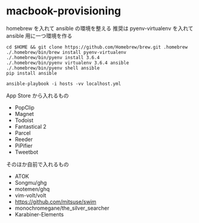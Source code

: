 # macbook-provisioning
homebrew を入れて ansible の環境を整える
推奨は pyenv-virtualenv を入れて ansible 用に一つ環境を作る
```
cd $HOME && git clone https://github.com/Homebrew/brew.git .homebrew
./.homebrew/bin/brew install pyenv-virtualenv
./.homebrew/bin/pyenv install 3.6.4
./.homebrew/bin/pyenv virtualenv 3.6.4 ansible
./.homebrew/bin/pyenv shell ansible
pip install ansible
```

```
ansible-playbook -i hosts -vv localhost.yml
```

App Store から入れるもの
- PopClip
- Magnet
- Todoist
- Fantastical 2
- Parcel
- Reeder
- PiPifier
- Tweetbot

そのほか自前で入れるもの
- ATOK
- Songmu/ghg
- motemen/ghq
- vim-volt/volt
- <https://github.com/mitsuse/swim>
- monochromegane/the_silver_searcher
- Karabiner-Elements
